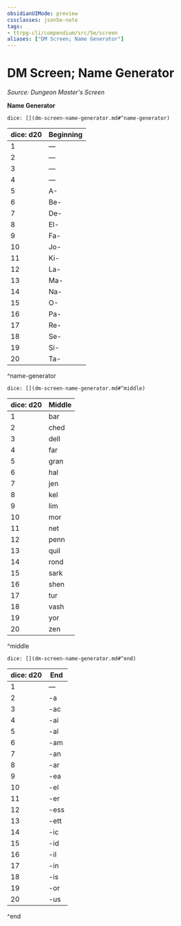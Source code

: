 ```yaml
---
obsidianUIMode: preview
cssclasses: json5e-note
tags:
- ttrpg-cli/compendium/src/5e/screen
aliases: ["DM Screen; Name Generator"]
---
```

# DM Screen; Name Generator
*Source: Dungeon Master's Screen* 

**Name Generator**

`dice: [](dm-screen-name-generator.md#^name-generator)`

| dice: d20 | Beginning |
|-----------|-----------|
| 1 | — |
| 2 | — |
| 3 | — |
| 4 | — |
| 5 | A- |
| 6 | Be- |
| 7 | De- |
| 8 | El- |
| 9 | Fa- |
| 10 | Jo- |
| 11 | Ki- |
| 12 | La- |
| 13 | Ma- |
| 14 | Na- |
| 15 | O- |
| 16 | Pa- |
| 17 | Re- |
| 18 | Se- |
| 19 | Si- |
| 20 | Ta- |
^name-generator

`dice: [](dm-screen-name-generator.md#^middle)`

| dice: d20 | Middle |
|-----------|--------|
| 1 | bar |
| 2 | ched |
| 3 | dell |
| 4 | far |
| 5 | gran |
| 6 | hal |
| 7 | jen |
| 8 | kel |
| 9 | lim |
| 10 | mor |
| 11 | net |
| 12 | penn |
| 13 | quil |
| 14 | rond |
| 15 | sark |
| 16 | shen |
| 17 | tur |
| 18 | vash |
| 19 | yor |
| 20 | zen |
^middle

`dice: [](dm-screen-name-generator.md#^end)`

| dice: d20 | End |
|-----------|-----|
| 1 | — |
| 2 | -a |
| 3 | -ac |
| 4 | -ai |
| 5 | -al |
| 6 | -am |
| 7 | -an |
| 8 | -ar |
| 9 | -ea |
| 10 | -el |
| 11 | -er |
| 12 | -ess |
| 13 | -ett |
| 14 | -ic |
| 15 | -id |
| 16 | -il |
| 17 | -in |
| 18 | -is |
| 19 | -or |
| 20 | -us |
^end